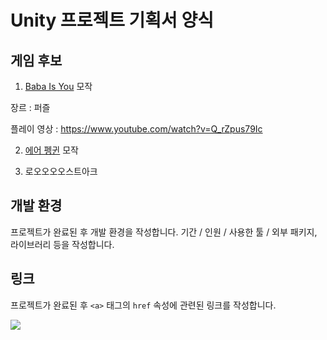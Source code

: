 # Unity 프로젝트 기획서 양식

## 게임 후보
1. [Baba Is You](https://store.steampowered.com/app/736260/Baba_Is_You/) 모작

장르 : 퍼즐

플레이 영상 : https://www.youtube.com/watch?v=Q_rZpus79Ic

2. [에어 펭귄](https://www.youtube.com/watch?v=ezhwyV_QZso) 모작

3. 로오오오오스트아크

## 개발 환경
프로젝트가 완료된 후 개발 환경을 작성합니다. 기간 / 인원 / 사용한 툴 / 외부 패키지, 라이브러리 등을 작성합니다.

## 링크
프로젝트가 완료된 후 `<a>` 태그의 `href` 속성에 관련된 링크를 작성합니다.

<a href="https://www.youtube.com"><img src="https://img.shields.io/badge/Youtube-FF0000?style=for-the-badge&logo=Youtube&logoColor=white"></a>
